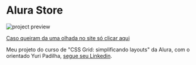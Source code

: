 # Alura Store

![project preview](./preview.gif)

[Caso queiram da uma olhada no site só clicar aqui](https://alura-store-three.vercel.app/#)

Meu projeto do curso de "CSS Grid: simplificando layouts" da Alura, com o orientado Yuri Padilha, [segue seu Linkedin](https://www.linkedin.com/in/yuri-padilha/).
